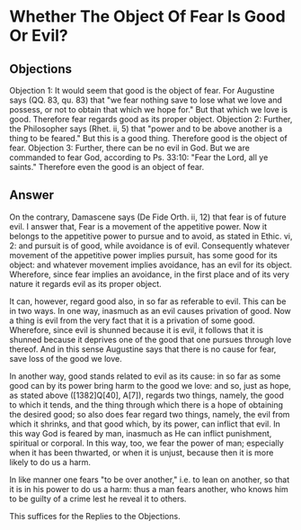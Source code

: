 # Whether The Object Of Fear Is Good Or Evil?
## Objections
Objection 1: It would seem that good is the object of fear. For Augustine says (QQ. 83, qu. 83) that "we fear nothing save to lose what we love and possess, or not to obtain that which we hope for." But that which we love is good. Therefore fear regards good as its proper object.
Objection 2: Further, the Philosopher says (Rhet. ii, 5) that "power and to be above another is a thing to be feared." But this is a good thing. Therefore good is the object of fear.
Objection 3: Further, there can be no evil in God. But we are commanded to fear God, according to Ps. 33:10: "Fear the Lord, all ye saints." Therefore even the good is an object of fear.
## Answer
On the contrary, Damascene says (De Fide Orth. ii, 12) that fear is of future evil.
I answer that, Fear is a movement of the appetitive power. Now it belongs to the appetitive power to pursue and to avoid, as stated in Ethic. vi, 2: and pursuit is of good, while avoidance is of evil. Consequently whatever movement of the appetitive power implies pursuit, has some good for its object: and whatever movement implies avoidance, has an evil for its object. Wherefore, since fear implies an avoidance, in the first place and of its very nature it regards evil as its proper object.

It can, however, regard good also, in so far as referable to evil. This can be in two ways. In one way, inasmuch as an evil causes privation of good. Now a thing is evil from the very fact that it is a privation of some good. Wherefore, since evil is shunned because it is evil, it follows that it is shunned because it deprives one of the good that one pursues through love thereof. And in this sense Augustine says that there is no cause for fear, save loss of the good we love.

In another way, good stands related to evil as its cause: in so far as some good can by its power bring harm to the good we love: and so, just as hope, as stated above ([1382]Q[40], A[7]), regards two things, namely, the good to which it tends, and the thing through which there is a hope of obtaining the desired good; so also does fear regard two things, namely, the evil from which it shrinks, and that good which, by its power, can inflict that evil. In this way God is feared by man, inasmuch as He can inflict punishment, spiritual or corporal. In this way, too, we fear the power of man; especially when it has been thwarted, or when it is unjust, because then it is more likely to do us a harm.

In like manner one fears "to be over another," i.e. to lean on another, so that it is in his power to do us a harm: thus a man fears another, who knows him to be guilty of a crime lest he reveal it to others.

This suffices for the Replies to the Objections.